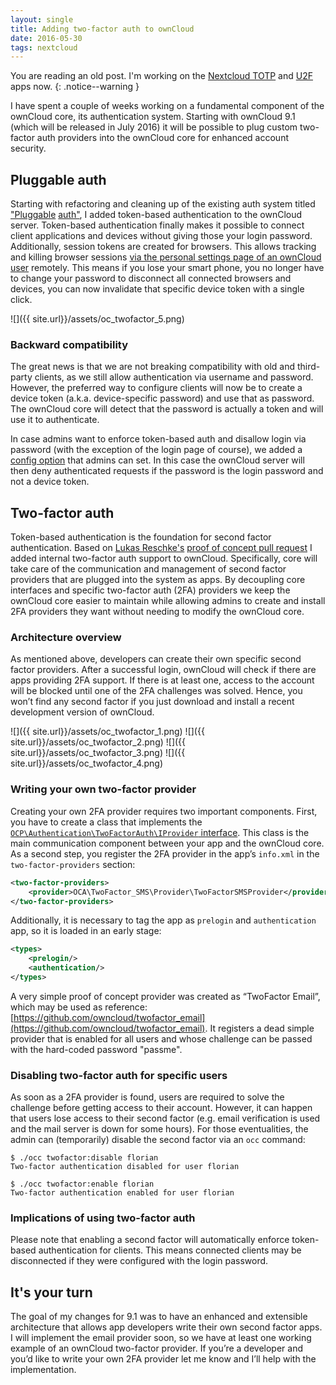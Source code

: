 ```yaml
---
layout: single
title: Adding two-factor auth to ownCloud
date: 2016-05-30
tags: nextcloud
---
```


You are reading an old post. I'm working on the [Nextcloud TOTP](https://apps.nextcloud.com/apps/twofactor_totp) and [U2F](https://apps.nextcloud.com/apps/twofactor_u2f) apps now.
{: .notice--warning }

I have spent a couple of weeks working on a fundamental component of the ownCloud core, its authentication system. Starting with ownCloud 9.1 (which will be released in July 2016) it will be possible to plug custom two-factor auth providers into the ownCloud core for enhanced account security.

## Pluggable auth
Starting with refactoring and cleaning up of the existing auth system titled ["Pluggable](https://github.com/owncloud/core/issues/23458) [auth"](https://github.com/owncloud/core/pull/24189), I added token-based authentication to the ownCloud server. Token-based authentication finally makes it possible to connect client applications and devices without giving those your login password. Additionally, session tokens are created for browsers. This allows tracking and killing browser sessions [via the personal settings page of an ownCloud user](https://github.com/owncloud/core/pull/24703) remotely. This means if you lose your smart phone, you no longer have to change your password to disconnect all connected browsers and devices, you can now invalidate that specific device token with a single click.

![]({{ site.url}}/assets/oc_twofactor_5.png)

### Backward compatibility
The great news is that we are not breaking compatibility with old and third-party clients, as we still allow authentication via username and password. However, the preferred way to configure clients will now be to create a device token (a.k.a. device-specific password) and use that as password. The ownCloud core will detect that the password is actually a token and will use it to authenticate.

In case admins want to enforce token-based auth and disallow login via password (with the exception of the login page of course), we added a [config option](https://github.com/owncloud/core/pull/24811/files#diff-2f769bc01ffefdf14eb04404218e7582) that admins can set. In this case the ownCloud server will then deny authenticated requests if the password is the login password and not a device token.

## Two-factor auth
Token-based authentication is the foundation for second factor authentication. Based on [Lukas Reschke's](https://github.com/LukasReschke) [proof of concept pull request](https://github.com/owncloud/core/pull/19752) I added internal two-factor auth support to ownCloud. Specifically, core will take care of the communication and management of second factor providers that are plugged into the system as apps. By decoupling core interfaces and specific two-factor auth (2FA) providers we keep the ownCloud core easier to maintain while allowing admins to create and install 2FA providers they want without needing to modify the ownCloud core.

### Architecture overview
As mentioned above, developers can create their own specific second factor providers. After a successful login, ownCloud will check if there are apps providing 2FA support. If there is at least one, access to the account will be blocked until one of the 2FA challenges was solved. Hence, you won’t find any second factor if you just download and install a recent development version of ownCloud.

![]({{ site.url}}/assets/oc_twofactor_1.png)
![]({{ site.url}}/assets/oc_twofactor_2.png)
![]({{ site.url}}/assets/oc_twofactor_3.png)
![]({{ site.url}}/assets/oc_twofactor_4.png)

### Writing your own two-factor provider
Creating your own 2FA provider requires two important components. First, you have to create a class that implements the  [``OCP\Authentication\TwoFactorAuth\IProvider`` interface](https://github.com/owncloud/core/blob/master/lib/public/Authentication/TwoFactorAuth/IProvider.php). This class is the main communication component between your app and the ownCloud core. As a second step, you register the 2FA provider in the app’s ``info.xml`` in the ``two-factor-providers`` section:

```xml
<two-factor-providers>
	<provider>OCA\TwoFactor_SMS\Provider\TwoFactorSMSProvider</provider>
</two-factor-providers>
```

Additionally, it is necessary to tag the app as ``prelogin`` and ``authentication`` app, so it is loaded in an early stage:

```xml
<types>
	<prelogin/>
	<authentication/>
</types>
```

A very simple proof of concept provider was created as “TwoFactor Email”, which may be used as reference: [https://github.com/owncloud/twofactor_email](https://github.com/owncloud/twofactor_email). It registers a dead simple provider that is enabled for all users and whose challenge can be passed with the hard-coded password "passme".

### Disabling two-factor auth for specific users
As soon as a 2FA provider is found, users are required to solve the challenge before getting access to their account. However, it can happen that users lose access to their second factor (e.g. email verification is used and the mail server is down for some hours). For those eventualities, the admin can (temporarily) disable the second factor via an `occ` command:

```
$ ./occ twofactor:disable florian
Two-factor authentication disabled for user florian

$ ./occ twofactor:enable florian
Two-factor authentication enabled for user florian
```

### Implications of using two-factor auth
Please note that enabling a second factor will automatically enforce token-based authentication for clients. This means connected clients may be disconnected if they were configured with the login password.

## It's your turn
The goal of my changes for 9.1 was to have an enhanced and extensible architecture that allows app developers write their own second factor apps. I will implement the email provider soon, so we have at least one working example of an ownCloud two-factor provider. If you’re a developer and you’d like to write your own 2FA provider let me know and I’ll help with the implementation.
